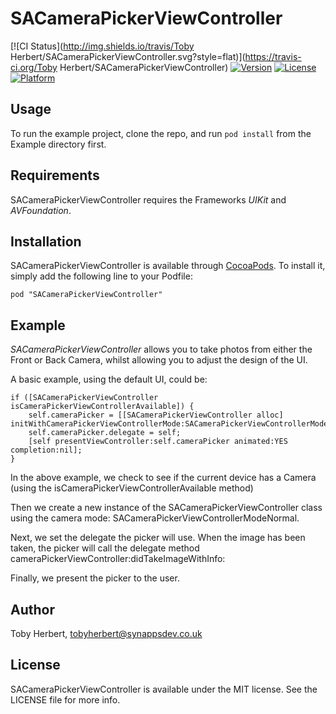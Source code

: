 # SACameraPickerViewController

[![CI Status](http://img.shields.io/travis/Toby Herbert/SACameraPickerViewController.svg?style=flat)](https://travis-ci.org/Toby Herbert/SACameraPickerViewController)
[![Version](https://img.shields.io/cocoapods/v/SACameraPickerViewController.svg?style=flat)](http://cocoadocs.org/docsets/SACameraPickerViewController)
[![License](https://img.shields.io/cocoapods/l/SACameraPickerViewController.svg?style=flat)](http://cocoadocs.org/docsets/SACameraPickerViewController)
[![Platform](https://img.shields.io/cocoapods/p/SACameraPickerViewController.svg?style=flat)](http://cocoadocs.org/docsets/SACameraPickerViewController)

## Usage

To run the example project, clone the repo, and run `pod install` from the Example directory first.

## Requirements

SACameraPickerViewController requires the Frameworks *UIKit* and *AVFoundation*.

## Installation

SACameraPickerViewController is available through [CocoaPods](http://cocoapods.org). To install
it, simply add the following line to your Podfile:

    pod "SACameraPickerViewController"

## Example

*SACameraPickerViewController* allows you to take photos from either the Front or Back Camera, whilst allowing you to adjust the design of the UI.

A basic example, using the default UI, could be:

```
if ([SACameraPickerViewController isCameraPickerViewControllerAvailable]) {
    self.cameraPicker = [[SACameraPickerViewController alloc] initWithCameraPickerViewControllerMode:SACameraPickerViewControllerModeNormal];
    self.cameraPicker.delegate = self;
    [self presentViewController:self.cameraPicker animated:YES completion:nil];
}
```

In the above example, we check to see if the current device has a Camera (using the isCameraPickerViewControllerAvailable method)

Then we create a new instance of the SACameraPickerViewController class using the camera mode: SACameraPickerViewControllerModeNormal.

Next, we set the delegate the picker will use. When the image has been taken, the picker will call the delegate method cameraPickerViewController:didTakeImageWithInfo:

Finally, we present the picker to the user.

## Author

Toby Herbert, tobyherbert@synappsdev.co.uk

## License

SACameraPickerViewController is available under the MIT license. See the LICENSE file for more info.

